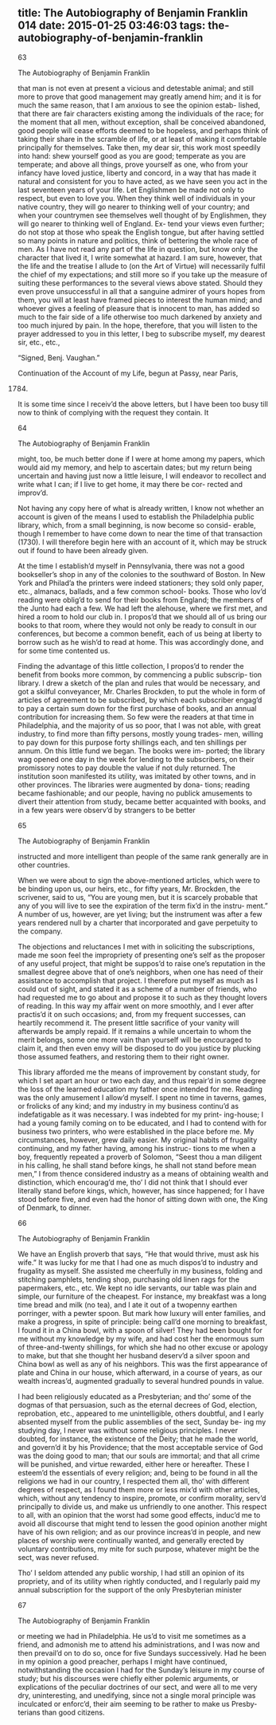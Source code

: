 title: The Autobiography of Benjamin Franklin 014
date: 2015-01-25 03:46:03
tags: the-autobiography-of-benjamin-franklin
---

63

The Autobiography of Benjamin Franklin

that man is not even at present a vicious and detestable animal; and still more to prove that good management may greatly amend him; and it is for much the same reason, that I am anxious to see the opinion estab- lished, that there are fair characters existing among the individuals of the race; for the moment that all men, without exception, shall be conceived abandoned, good people will cease efforts deemed to be hopeless, and perhaps think of taking their share in the scramble of life, or at least of making it comfortable principally for themselves. Take then, my dear sir, this work most speedily into hand: shew yourself good as you are good; temperate as you are temperate; and above all things, prove yourself as one, who from your infancy have loved justice, liberty and concord, in a way that has made it natural and consistent for you to have acted, as we have seen you act in the last seventeen years of your life. Let Englishmen be made not only to respect, but even to love you. When they think well of individuals in your native country, they will go nearer to thinking well of your country; and when your countrymen see themselves well thought of by Englishmen, they will go nearer to thinking well of England. Ex- tend your views even further; do not stop at those who speak the English tongue, but after having settled so many points in nature and politics, think of bettering the whole race of men. As I have not read any part of the life in question, but know only the character that lived it, I write somewhat at hazard. I am sure, however, that the life and the treatise I allude to (on the Art of Virtue) will necessarily fulfil the chief of my expectations; and still more so if you take up the measure of suiting these performances to the several views above stated. Should they even prove unsuccessful in all that a sanguine admirer of yours hopes from them, you will at least have framed pieces to interest the human mind; and whoever gives a feeling of pleasure that is innocent to man, has added so much to the fair side of a life otherwise too much darkened by anxiety and too much injured by pain. In the hope, therefore, that you will listen to the prayer addressed to you in this letter, I beg to subscribe myself, my dearest sir, etc., etc.,

“Signed, Benj. Vaughan.”

Continuation of the Account of my Life, begun at Passy, near Paris,

1784.

It is some time since I receiv’d the above letters, but I have been too busy till now to think of complying with the request they contain. It

64

The Autobiography of Benjamin Franklin

might, too, be much better done if I were at home among my papers, which would aid my memory, and help to ascertain dates; but my return being uncertain and having just now a little leisure, I will endeavor to recollect and write what I can; if I live to get home, it may there be cor- rected and improv’d.

Not having any copy here of what is already written, I know not whether an account is given of the means I used to establish the Philadelphia public library, which, from a small beginning, is now become so consid- erable, though I remember to have come down to near the time of that transaction (1730). I will therefore begin here with an account of it, which may be struck out if found to have been already given.

At the time I establish’d myself in Pennsylvania, there was not a good bookseller’s shop in any of the colonies to the southward of Boston. In New York and Philad’a the printers were indeed stationers; they sold only paper, etc., almanacs, ballads, and a few common school- books. Those who lov’d reading were oblig’d to send for their books from England; the members of the Junto had each a few. We had left the alehouse, where we first met, and hired a room to hold our club in. I propos’d that we should all of us bring our books to that room, where they would not only be ready to consult in our conferences, but become a common benefit, each of us being at liberty to borrow such as he wish’d to read at home. This was accordingly done, and for some time contented us.

Finding the advantage of this little collection, I propos’d to render the benefit from books more common, by commencing a public subscrip- tion library. I drew a sketch of the plan and rules that would be necessary, and got a skilful conveyancer, Mr. Charles Brockden, to put the whole in form of articles of agreement to be subscribed, by which each subscriber engag’d to pay a certain sum down for the first purchase of books, and an annual contribution for increasing them. So few were the readers at that time in Philadelphia, and the majority of us so poor, that I was not able, with great industry, to find more than fifty persons, mostly young trades- men, willing to pay down for this purpose forty shillings each, and ten shillings per annum. On this little fund we began. The books were im- ported; the library wag opened one day in the week for lending to the subscribers, on their promissory notes to pay double the value if not duly returned. The institution soon manifested its utility, was imitated by other towns, and in other provinces. The libraries were augmented by dona- tions; reading became fashionable; and our people, having no publick amusements to divert their attention from study, became better acquainted with books, and in a few years were observ’d by strangers to be better

65

The Autobiography of Benjamin Franklin

instructed and more intelligent than people of the same rank generally are in other countries.

When we were about to sign the above-mentioned articles, which were to be binding upon us, our heirs, etc., for fifty years, Mr. Brockden, the scrivener, said to us, “You are young men, but it is scarcely probable that any of you will live to see the expiration of the term fix’d in the instru- ment.” A number of us, however, are yet living; but the instrument was after a few years rendered null by a charter that incorporated and gave perpetuity to the company.

The objections and reluctances I met with in soliciting the subscriptions, made me soon feel the impropriety of presenting one’s self as the proposer of any useful project, that might be suppos’d to raise one’s reputation in the smallest degree above that of one’s neighbors, when one has need of their assistance to accomplish that project. I therefore put myself as much as I could out of sight, and stated it as a scheme of a number of friends, who had requested me to go about and propose it to such as they thought lovers of reading. In this way my affair went on more smoothly, and I ever after practis’d it on such occasions; and, from my frequent successes, can heartily recommend it. The present little sacrifice of your vanity will afterwards be amply repaid. If it remains a while uncertain to whom the merit belongs, some one more vain than yourself will be encouraged to claim it, and then even envy will be disposed to do you justice by plucking those assumed feathers, and restoring them to their right owner.

This library afforded me the means of improvement by constant study, for which I set apart an hour or two each day, and thus repair’d in some degree the loss of the learned education my father once intended for me. Reading was the only amusement I allow’d myself. I spent no time in taverns, games, or frolicks of any kind; and my industry in my business continu’d as indefatigable as it was necessary. I was indebted for my print- ing-house; I had a young family coming on to be educated, and I had to contend with for business two printers, who were established in the place before me. My circumstances, however, grew daily easier. My original habits of frugality continuing, and my father having, among his instruc- tions to me when a boy, frequently repeated a proverb of Solomon, “Seest thou a man diligent in his calling, he shall stand before kings, he shall not stand before mean men,” I from thence considered industry as a means of obtaining wealth and distinction, which encourag’d me, tho’ I did not think that I should ever literally stand before kings, which, however, has since happened; for I have stood before five, and even had the honor of sitting down with one, the King of Denmark, to dinner.

66

The Autobiography of Benjamin Franklin

We have an English proverb that says, “He that would thrive, must ask his wife.” It was lucky for me that I had one as much dispos’d to industry and frugality as myself. She assisted me cheerfully in my business, folding and stitching pamphlets, tending shop, purchasing old linen rags for the papermakers, etc., etc. We kept no idle servants, our table was plain and simple, our furniture of the cheapest. For instance, my breakfast was a long time bread and milk (no tea), and I ate it out of a twopenny earthen porringer, with a pewter spoon. But mark how luxury will enter families, and make a progress, in spite of principle: being call’d one morning to breakfast, I found it in a China bowl, with a spoon of silver! They had been bought for me without my knowledge by my wife, and had cost her the enormous sum of three-and-twenty shillings, for which she had no other excuse or apology to make, but that she thought her husband deserv’d a silver spoon and China bowl as well as any of his neighbors. This was the first appearance of plate and China in our house, which afterward, in a course of years, as our wealth increas’d, augmented gradually to several hundred pounds in value.

I had been religiously educated as a Presbyterian; and tho’ some of the dogmas of that persuasion, such as the eternal decrees of God, election, reprobation, etc., appeared to me unintelligible, others doubtful, and I early absented myself from the public assemblies of the sect, Sunday be- ing my studying day, I never was without some religious principles. I never doubted, for instance, the existence of the Deity; that he made the world, and govern’d it by his Providence; that the most acceptable service of God was the doing good to man; that our souls are immortal; and that all crime will be punished, and virtue rewarded, either here or hereafter. These I esteem’d the essentials of every religion; and, being to be found in all the religions we had in our country, I respected them all, tho’ with different degrees of respect, as I found them more or less mix’d with other articles, which, without any tendency to inspire, promote, or confirm morality, serv’d principally to divide us, and make us unfriendly to one another. This respect to all, with an opinion that the worst had some good effects, induc’d me to avoid all discourse that might tend to lessen the good opinion another might have of his own religion; and as our province increas’d in people, and new places of worship were continually wanted, and generally erected by voluntary contributions, my mite for such purpose, whatever might be the sect, was never refused.

Tho’ I seldom attended any public worship, I had still an opinion of its propriety, and of its utility when rightly conducted, and I regularly paid my annual subscription for the support of the only Presbyterian minister

67

The Autobiography of Benjamin Franklin

or meeting we had in Philadelphia. He us’d to visit me sometimes as a friend, and admonish me to attend his administrations, and I was now and then prevail’d on to do so, once for five Sundays successively. Had he been in my opinion a good preacher, perhaps I might have continued, notwithstanding the occasion I had for the Sunday’s leisure in my course of study; but his discourses were chiefly either polemic arguments, or explications of the peculiar doctrines of our sect, and were all to me very dry, uninteresting, and unedifying, since not a single moral principle was inculcated or enforc’d, their aim seeming to be rather to make us Presby- terians than good citizens.

